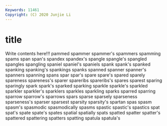 ```yaml
---
Keywords: 11461
Copyright: (C) 2020 Junjie Li
---
```


# title

Write contents here!!!
pammed
spammer 
spammer's 
spammers 
spamming 
spams 
span 
span's 
spandex 
spandex's 
spangle
spangle's 
spangled 
spangles 
spangling 
spaniel 
spaniel's 
spaniels 
spank 
spank's 
spanked
spanking 
spanking's 
spankings 
spanks 
spanned 
spanner 
spanner's 
spanners 
spanning 
spans
spar 
spar's 
spare 
spare's 
spared 
sparely 
spareness 
spareness's 
sparer 
spareribs
spareribs's 
spares 
sparest 
sparing 
sparingly 
spark 
spark's 
sparked 
sparking 
sparkle
sparkle's 
sparkled 
sparkler 
sparkler's 
sparklers 
sparkles 
sparkling 
sparks 
sparred 
sparring
sparrow 
sparrow's 
sparrows 
spars 
sparse 
sparsely 
sparseness 
sparseness's 
sparser 
sparsest
sparsity 
sparsity's 
spartan 
spas 
spasm 
spasm's 
spasmodic 
spasmodically 
spasms 
spastic
spastic's 
spastics 
spat 
spat's 
spate 
spate's 
spates 
spatial 
spatially 
spats
spatted 
spatter 
spatter's 
spattered 
spattering 
spatters 
spatting 
spatula 
spatula's 
